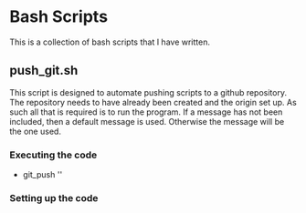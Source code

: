 # Bash Scripts

This is a collection of bash scripts that I have written.

## push_git.sh

This script is designed to automate pushing scripts to a github repository. The repository needs to have already been created and the origin set up. As such all that is required is to run the program. If a message has not been included, then a default message is used. Otherwise the message will be the one used.

### Executing the code

* git_push '<include message here>'

### Setting up the code
